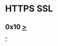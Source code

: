 # HTTPS SSL
[]() 0x10 [>](https://github.com/TheeKingZa/alx-system_engineering-devops/blob/master/0x11-what_happens_when_your_type_google_com_in_your_browser_and_press_enter/README.md)
---





[^](#https-ssl)
